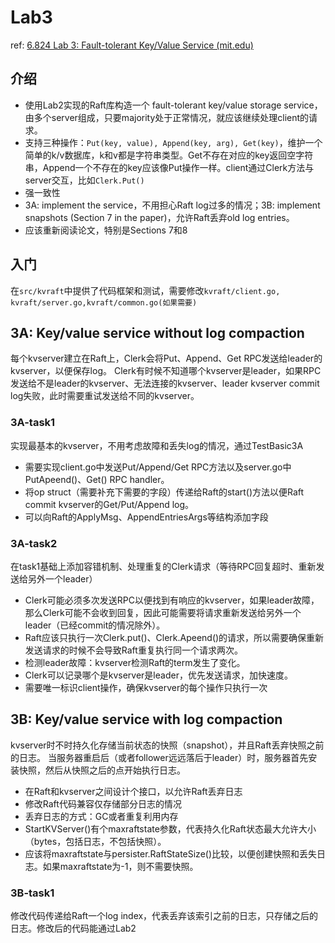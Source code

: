 # Lab3

ref: [6.824 Lab 3: Fault-tolerant Key/Value Service (mit.edu)](http://nil.csail.mit.edu/6.824/2020/labs/lab-kvraft.html)

## 介绍

- 使用Lab2实现的Raft库构造一个 fault-tolerant key/value storage service，由多个server组成，只要majority处于正常情况，就应该继续处理client的请求。
- 支持三种操作：`Put(key, value), Append(key, arg), Get(key)`，维护一个简单的k/v数据库，k和v都是字符串类型。Get不存在对应的key返回空字符串，Append一个不存在的key应该像Put操作一样。client通过Clerk方法与server交互，比如`Clerk.Put()`
- 强一致性
- 3A: implement the service，不用担心Raft log过多的情况；3B: implement snapshots (Section 7 in the paper)，允许Raft丢弃old log entries。
- 应该重新阅读论文，特别是Sections 7和8

## 入门

在`src/kvraft`中提供了代码框架和测试，需要修改`kvraft/client.go, kvraft/server.go,kvraft/common.go(如果需要)`

## 3A: Key/value service without log compaction

每个kvserver建立在Raft上，Clerk会将Put、Append、Get RPC发送给leader的kvserver，以便保存log。
Clerk有时候不知道哪个kvserver是leader，如果RPC发送给不是leader的kvserver、无法连接的kvserver、leader kvserver commit log失败，此时需要重试发送给不同的kvserver。

### 3A-task1

实现最基本的kvserver，不用考虑故障和丢失log的情况，通过TestBasic3A

- 需要实现client.go中发送Put/Append/Get RPC方法以及server.go中PutApeend()、Get() RPC handler。
- 将op struct（需要补充下需要的字段）传递给Raft的start()方法以便Raft commit kvserver的Get/Put/Append log。
- 可以向Raft的ApplyMsg、AppendEntriesArgs等结构添加字段

### 3A-task2

在task1基础上添加容错机制、处理重复的Clerk请求（等待RPC回复超时、重新发送给另外一个leader）

- Clerk可能必须多次发送RPC以便找到有响应的kvserver，如果leader故障，那么Clerk可能不会收到回复，因此可能需要将请求重新发送给另外一个leader（已经commit的情况除外）。
- Raft应该只执行一次Clerk.put()、Clerk.Apeend()的请求，所以需要确保重新发送请求的时候不会导致Raft重复执行同一个请求两次。
- 检测leader故障：kvserver检测Raft的term发生了变化。
- Clerk可以记录哪个是kvserver是leader，优先发送请求，加快速度。
- 需要唯一标识client操作，确保kvserver的每个操作只执行一次

## 3B: Key/value service with log compaction

kvserver时不时持久化存储当前状态的快照（snapshot），并且Raft丢弃快照之前的日志。
当服务器重启后（或者follower远远落后于leader）时，服务器首先安装快照，然后从快照之后的点开始执行日志。

- 在Raft和kvserver之间设计个接口，以允许Raft丢弃日志
- 修改Raft代码兼容仅存储部分日志的情况
- 丢弃日志的方式：GC或者重复利用内存
- StartKVServer()有个maxraftstate参数，代表持久化Raft状态最大允许大小（bytes，包括日志，不包括快照）。
- 应该将maxraftstate与persister.RaftStateSize()比较，以便创建快照和丢失日志。如果maxraftstate为-1，则不需要快照。

### 3B-task1

修改代码传递给Raft一个log index，代表丢弃该索引之前的日志，只存储之后的日志。修改后的代码能通过Lab2
